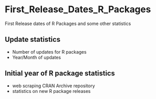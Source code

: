 # First_Release_Dates_R_Packages
First Release dates of R Packages and some other statistics

## Update statistics

- Number of updates for R packages
- Year/Month of updates

## Initial year of R package statistics

- web scraping CRAN Archive repository
- statistics on new R package releases
